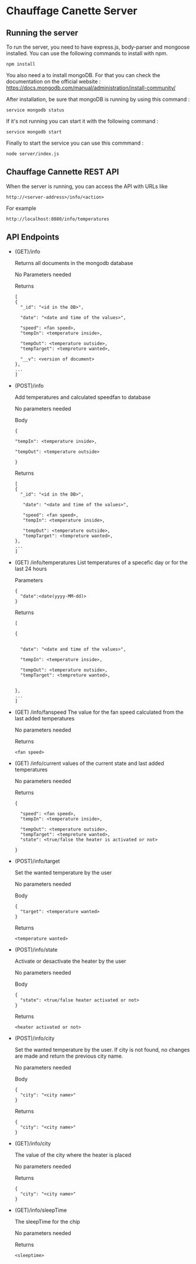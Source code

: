 # Chauffage Canette Server

## Running the server

To run the server, you need to have express.js, body-parser and mongoose installed. You can use the following commands to install with npm.
```
npm install
```
You also need a to install mongoDB. For that you can check the documentation on the official website : https://docs.mongodb.com/manual/administration/install-community/

After installation, be sure that mongoDB is running by using this command :
```
service mongodb status
```
If it's not running you can start it with the following command :
```
service mongodb start
```

Finally to start the service you can use this commmand : 
```
node server/index.js
```

## Chauffage Cannette REST API

When the server is running, you can access the API with URLs like
```
http://<server-address>/info/<action>
```

For example
```
http://localhost:8080/info/temperatures
```


## API Endpoints

* (GET)/info
    
    Returns all documents in the mongodb database

    No Parameters needed

    Returns
    ```
    [
    {
      "_id": "<id in the DB>",

      "date": "<date and time of the values>",

      "speed": <fan speed>,
      "tempIn": <temperature inside>,

      "tempOut": <temperature outside>,
      "tempTarget": <tempreture wanted>,

      "__v": <version of document>
    },
    ...
    ]
    ```

* (POST)/info
    
    Add temperatures and calculated speedfan to database 

    No parameters needed 

    Body
    ```
    {

    "tempIn": <temperature inside>,

    "tempOut": <temperature outside>

    }
    ```

    Returns
    ```
    [
    {
      "_id": "<id in the DB>",

       "date": "<date and time of the values>",

       "speed": <fan speed>,
       "tempIn": <temperature inside>,

       "tempOut": <temperature outside>,
       "tempTarget": <tempreture wanted>,
    },
    ...
    ]
    ```
      

* (GET) /info/temperatures
    List temperatures of a specefic day or for the last 24 hours 

    Parameters
    ```
    {
      "date":<date(yyyy-MM-dd)>
    }
    ```
      
    Returns
    ```
    [

    {


      "date": "<date and time of the values>",

      "tempIn": <temperature inside>,

      "tempOut": <temperature outside>,
      "tempTarget": <tempreture wanted>,


    },
    ...
    ]

    ```
      
* (GET) /info/fanspeed 
    The value for the fan speed calculated from the last added temperatures

    No parameters needed

    Returns
    ```
    <fan speed>
    ```
      

* (GET) /info/current 
    values of the current state and last added temperatures

    No parameters needed

    Returns
    ```
    {

      "speed": <fan speed>,
      "tempIn": <temperature inside>,

      "tempOut": <temperature outside>,
      "tempTarget": <tempreture wanted>,
      "state": <true/false the heater is activated or not>

    }
    ```

* (POST)/info/target
    
    Set the wanted temperature by the user

    No parameters needed 

    Body
    ```
    {
      "target": <temperature wanted>
    }
    ```

    Returns
    ```
    <temperature wanted>
    ```
      
* (POST)/info/state
    
    Activate or desactivate the heater by the user

    No parameters needed 

    Body
    ```
    {
      "state": <true/false heater activated or not>
    }
    ```

    Returns
    ```
    <heater activated or not>
    ```

* (POST)/info/city
    
    Set the wanted temperature by the user.
    If city is not found, no changes are made and return the previous city name.

    No parameters needed 

    Body
    ```
    {
      "city": "<city name>"
    }
    ```

    Returns
    ```
    {
      "city": "<city name>"
    }
    ```

* (GET)/info/city
    
    The value of the city where the heater is placed

    No parameters needed 


    Returns
    ```
    {
      "city": "<city name>"
    }
    ```


* (GET)/info/sleepTime
    
    The sleepTime for the chip

    No parameters needed 


    Returns
    ```
    <sleeptime>
    ```
